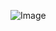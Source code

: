 ![Image](https://github.com/1D1F4t3l137S/genuine-one.yRIzp0wSvATJ/assets/165867319/6c25573b-e438-4e86-bf02-61fbcca193f3)
